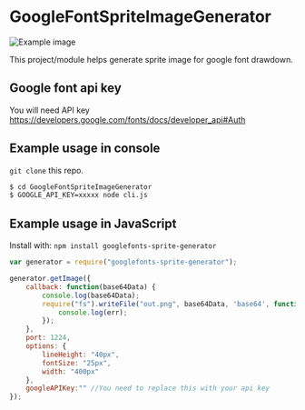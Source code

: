 # GoogleFontSpriteImageGenerator

![Example image](https://raw.githubusercontent.com/pzagor2/GoogleFontSpriteImageGenerator/master/example.png)

This project/module helps generate sprite image for google font drawdown.

## Google font api key
You will need API key https://developers.google.com/fonts/docs/developer_api#Auth

## Example usage in console
`git clone` this repo.

```bash
$ cd GoogleFontSpriteImageGenerator
$ GOOGLE_API_KEY=xxxxx node cli.js
```

## Example usage in JavaScript
Install with: `npm install googlefonts-sprite-generator`

```javascript
var generator = require("googlefonts-sprite-generator");

generator.getImage({
	callback: function(base64Data) {
		console.log(base64Data);
		require("fs").writeFile("out.png", base64Data, 'base64', function(err) {
			console.log(err);
		});
	},
	port: 1224,
	options: {
		lineHeight: "40px",
		fontSize: "25px",
		width: "400px"
	},
	googleAPIKey:"" //You need to replace this with your api key
});
```